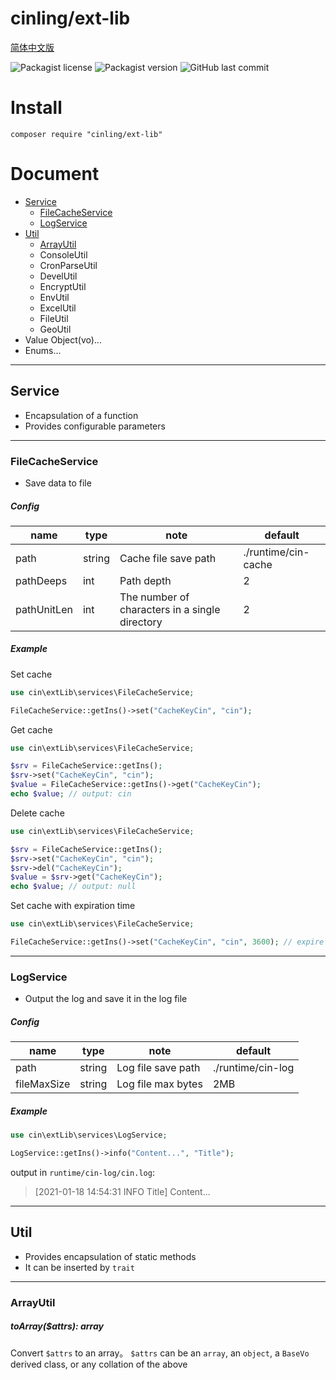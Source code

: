 # cinling/ext-lib

[简体中文版](./README-zh-Hans.md)

![Packagist license](https://img.shields.io/github/license/cinling/php-ext-lib)
![Packagist version](https://img.shields.io/packagist/v/cinling/ext-lib)
![GitHub last commit](https://img.shields.io/github/last-commit/cinling/php-ext-lib)

# Install

```
composer require "cinling/ext-lib"
```

# Document

 - [Service](#Service)
   - [FileCacheService](#FileCacheService)
   - [LogService](#LogService)
 - [Util](#Util)
   - [ArrayUtil](#ArrayUtil)
   - ConsoleUtil
   - CronParseUtil
   - DevelUtil
   - EncryptUtil
   - EnvUtil
   - ExcelUtil
   - FileUtil
   - GeoUtil
 - Value Object(vo)...  
 - Enums...
    

<hr />

## Service

 - Encapsulation of a function
 - Provides configurable parameters

<hr />

### FileCacheService

 - Save data to file

##### Config

| name | type | note | default |
| --- | --- | --- | --- |
| path | string | Cache file save path | ./runtime/cin-cache |
| pathDeeps | int | Path depth | 2 |
| pathUnitLen | int | The number of characters in a single directory | 2 |

##### Example

Set cache

```php
use cin\extLib\services\FileCacheService;

FileCacheService::getIns()->set("CacheKeyCin", "cin");
```

Get cache

```php
use cin\extLib\services\FileCacheService;

$srv = FileCacheService::getIns();
$srv->set("CacheKeyCin", "cin");
$value = FileCacheService::getIns()->get("CacheKeyCin");
echo $value; // output: cin
```

Delete cache

```php
use cin\extLib\services\FileCacheService;

$srv = FileCacheService::getIns();
$srv->set("CacheKeyCin", "cin");
$srv->del("CacheKeyCin");
$value = $srv->get("CacheKeyCin");
echo $value; // output: null
```

Set cache with expiration time

```php
use cin\extLib\services\FileCacheService;

FileCacheService::getIns()->set("CacheKeyCin", "cin", 3600); // expire after 3600s
```

<hr />

### LogService

 - Output the log and save it in the log file

##### Config

| name | type | note | default |
| --- | --- | --- | --- |
| path | string | Log file save path | ./runtime/cin-log |
| fileMaxSize | string | Log file max bytes | 2MB |

##### Example

```php
use cin\extLib\services\LogService;

LogService::getIns()->info("Content...", "Title");
```

output in `runtime/cin-log/cin.log`:
> [2021-01-18 14:54:31 INFO Title] Content...

<hr />

## Util

 - Provides encapsulation of static methods
 - It can be inserted by `trait`

<hr />

### ArrayUtil


##### toArray($attrs): array

Convert `$attrs` to an array。
`$attrs` can be an `array`, an `object`, a `BaseVo` derived class, or any collation of the above
 
